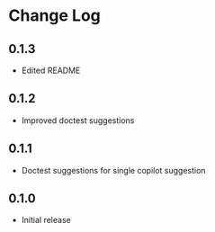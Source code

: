 # Change Log

## 0.1.3
- Edited README

## 0.1.2
- Improved doctest suggestions

## 0.1.1
- Doctest suggestions for single copilot suggestion

## 0.1.0
- Initial release
